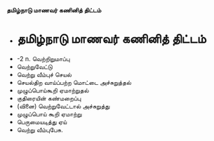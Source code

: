 **தமிழ்நாடு மாணவர் கணினித் திட்டம்**
- # தமிழ்நாடு மாணவர் கணினித் திட்டம்
- -2 n. வெற்றிறுமாப்பு
- வெற்றுவேட்டு
- வெற்று வீம்புச் செயல்
- செயல்திற வாய்ப்பற்ற மொட்டை அச்சுறுத்தல்
- முழுப்பொய்கூறி ஏமாற்றுதல்
- குதிரையின் கண்மறைப்பு
- (வினை) வெற்றுவேட்டால் அச்சுறுத்து
- முழுப்பொய் கூறி ஏமாற்று
- பெருமையடித்து ஏய்
- வெற்று வீம்புபேசு.

